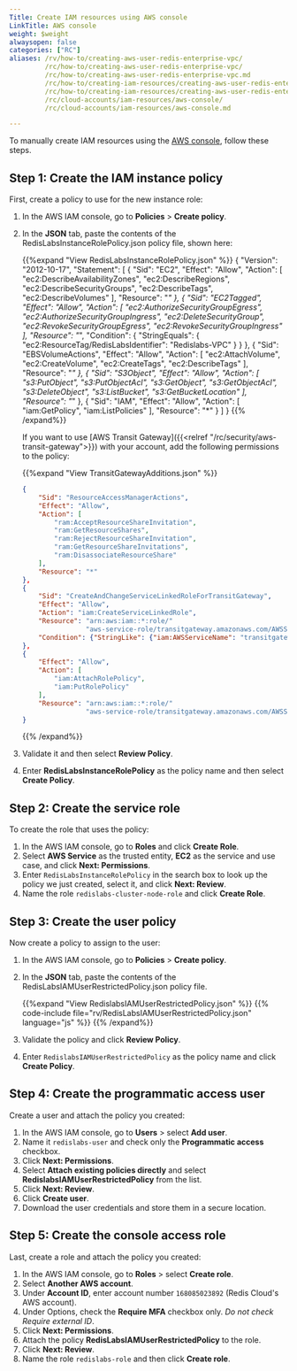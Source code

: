 ```yaml
---
Title: Create IAM resources using AWS console
LinkTitle: AWS console
weight: $weight
alwaysopen: false
categories: ["RC"]
aliases: /rv/how-to/creating-aws-user-redis-enterprise-vpc/
         /rc/how-to/creating-aws-user-redis-enterprise-vpc/
         /rc/how-to/creating-aws-user-redis-enterprise-vpc.md
         /rc/how-to/creating-iam-resources/creating-aws-user-redis-enterprise-vpc/
         /rc/how-to/creating-iam-resources/creating-aws-user-redis-enterprise-vpc.md
         /rc/cloud-accounts/iam-resources/aws-console/
         /rc/cloud-accounts/iam-resources/aws-console.md

---
```

To manually create IAM resources using the [AWS console](https://console.aws.amazon.com/), follow these steps.

## Step 1: Create the IAM instance policy

First, create a policy to use for the new instance role:

<!-- {{< video "/images/rc/create-instance-role-policy.mp4" "Create an instance role policy" >}} -->

1. In the AWS IAM console, go to **Policies** > **Create policy**.
1. In the **JSON** tab, paste the contents of the RedisLabsInstanceRolePolicy.json policy file, shown here:

    {{%expand "View RedisLabsInstanceRolePolicy.json" %}}
	{
        "Version": "2012-10-17",
        "Statement": [
        {
            "Sid": "EC2",
            "Effect": "Allow",
            "Action": [
            "ec2:DescribeAvailabilityZones",
            "ec2:DescribeRegions",
            "ec2:DescribeSecurityGroups",
            "ec2:DescribeTags",
            "ec2:DescribeVolumes"
            ],
            "Resource": "*"
        },
        {
            "Sid": "EC2Tagged",
            "Effect": "Allow",
            "Action": [
            "ec2:AuthorizeSecurityGroupEgress",
            "ec2:AuthorizeSecurityGroupIngress",
            "ec2:DeleteSecurityGroup",
            "ec2:RevokeSecurityGroupEgress",
            "ec2:RevokeSecurityGroupIngress"
            ],
            "Resource": "*",
            "Condition": {
            "StringEquals": {
                "ec2:ResourceTag/RedisLabsIdentifier": "Redislabs-VPC"
            }
            }
        },
        {
            "Sid": "EBSVolumeActions",
            "Effect": "Allow",
            "Action": [
            "ec2:AttachVolume",
            "ec2:CreateVolume",
            "ec2:CreateTags",
            "ec2:DescribeTags"
            ],
            "Resource": "*"
        },
        {
            "Sid": "S3Object",
            "Effect": "Allow",
            "Action": [
            "s3:PutObject",
            "s3:PutObjectAcl",
            "s3:GetObject",
            "s3:GetObjectAcl",
            "s3:DeleteObject",
            "s3:ListBucket",
            "s3:GetBucketLocation"
            ],
            "Resource": "*"
        },
        {
            "Sid": "IAM",
            "Effect": "Allow",
            "Action": [
            "iam:GetPolicy",
            "iam:ListPolicies"
            ],
            "Resource": "*"
        }
        ]
    }
    {{% /expand%}}

    If you want to use [AWS Transit Gateway]({{<relref "/rc/security/aws-transit-gateway">}}) with your account, add the following permissions to the policy:

    {{%expand "View TransitGatewayAdditions.json" %}}
	```json
    {
        "Sid": "ResourceAccessManagerActions",
        "Effect": "Allow",
        "Action": [
            "ram:AcceptResourceShareInvitation",
            "ram:GetResourceShares",
            "ram:RejectResourceShareInvitation",
            "ram:GetResourceShareInvitations",
            "ram:DisassociateResourceShare"
        ],
        "Resource": "*"
    },
    {
        "Sid": "CreateAndChangeServiceLinkedRoleForTransitGateway",
        "Effect": "Allow",
        "Action": "iam:CreateServiceLinkedRole",
        "Resource": "arn:aws:iam::*:role/"
                    "aws-service-role/transitgateway.amazonaws.com/AWSServiceRoleForVPCTransitGateway*",
        "Condition": {"StringLike": {"iam:AWSServiceName": "transitgateway.amazonaws.com"}}
    },
    {
        "Effect": "Allow",
        "Action": [
            "iam:AttachRolePolicy",
            "iam:PutRolePolicy"
        ],
        "Resource": "arn:aws:iam::*:role/"
                    "aws-service-role/transitgateway.amazonaws.com/AWSServiceRoleForVPCTransitGateway*"
    }
    ```
    {{% /expand%}}

1. Validate it and then select **Review Policy**.
1. Enter **RedisLabsInstanceRolePolicy** as the policy name and then select **Create Policy**.

## Step 2: Create the service role

To create the role that uses the policy:

<!-- {{< video "/images/rc/create-cluster-node-role.mp4" "Create a cluster node role" >}} -->

1. In the AWS IAM console, go to **Roles** and click **Create Role**.
1. Select **AWS Service** as the trusted entity, **EC2** as the service
    and use case, and click **Next: Permissions**.
1. Enter `RedisLabsInstanceRolePolicy` in the search box to look up the policy we just created,
    select it, and click **Next: Review**.
1. Name the role `redislabs-cluster-node-role` and click **Create Role**.

## Step 3: Create the user policy

Now create a policy to assign to the user:

<!-- {{< video "/images/rc/create-instance-user-policy.mp4" "Create an instance user policy" >}} -->

1. In the AWS IAM console, go to **Policies** > **Create policy**.
1. In the **JSON** tab, paste the contents of the RedisLabsIAMUserRestrictedPolicy.json policy file.

    {{%expand "View RedislabsIAMUserRestrictedPolicy.json" %}}
	{{% code-include file="rv/RedisLabsIAMUserRestrictedPolicy.json" language="js" %}}
    {{% /expand%}}

1. Validate the policy and click **Review Policy**.
1. Enter `RedislabsIAMUserRestrictedPolicy` as the policy name and click **Create Policy**.

## Step 4: Create the programmatic access user

Create a user and attach the policy you created:

<!-- {{< video "/images/rc/create-programmatic-user.mp4" "Create programmatic user" >}} -->

1. In the AWS IAM console, go to **Users** > select **Add user**.
1. Name it `redislabs-user` and check only the **Programmatic access** checkbox.
1. Click **Next: Permissions**.
1. Select **Attach existing policies directly** and select
    **RedislabsIAMUserRestrictedPolicy** from the list.
1. Click **Next: Review**.
1. Click **Create user**.
1. Download the user credentials and store them in a secure location.

## Step 5: Create the console access role

Last, create a role and attach the policy you created:

<!-- {{< video "/images/rc/create-console-access-role.mp4" "Create console access user" >}} -->

1. In the AWS IAM console, go to **Roles** > select **Create role**.
1. Select **Another AWS account**.
1. Under **Account ID**, enter account number `168085023892` (Redis Cloud's AWS account).
1. Under Options, check the **Require MFA** checkbox only. *Do not check Require external ID*.
1. Click **Next: Permissions**.
1. Attach the policy **RedisLabsIAMUserRestrictedPolicy** to the role.
1. Click **Next: Review**.
1. Name the role `redislabs-role` and then click **Create role**.
